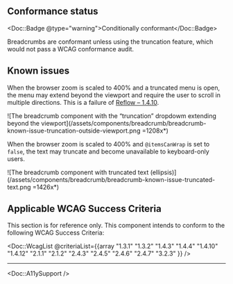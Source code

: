 ## Conformance status

<Doc::Badge @type="warning">Conditionally conformant</Doc::Badge>

Breadcrumbs are conformant unless using the truncation feature, which would not pass a WCAG conformance audit.

## Known issues

When the browser zoom is scaled to 400% and a truncated menu is open, the menu may extend beyond the viewport and require the user to scroll in multiple directions. This is a failure of [Reflow – 1.4.10](https://www.w3.org/WAI/WCAG21/Understanding/reflow.html).

![The breadcrumb component with the “truncation” dropdowm extending beyond the viewport](/assets/components/breadcrumb/breadcrumb-known-issue-truncation-outside-viewport.png =1208x*)

When the browser zoom is scaled to 400% and `@itemsCanWrap` is set to `false`, the text may truncate and become unavailable to keyboard-only users.

![The breadcrumb component with truncated text (ellipsis)](/assets/components/breadcrumb/breadcrumb-known-issue-truncated-text.png =1426x*)

## Applicable WCAG Success Criteria

This section is for reference only. This component intends to conform to the following WCAG Success Criteria:

<Doc::WcagList @criteriaList={{array "1.3.1" "1.3.2" "1.4.3" "1.4.4" "1.4.10" "1.4.12" "2.1.1" "2.1.2" "2.4.3" "2.4.5" "2.4.6" "2.4.7" "3.2.3" }} />

---

<Doc::A11ySupport />

